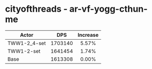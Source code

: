 # cityofthreads - ar-vf-yogg-cthun-me
| Actor | DPS | Increase |
|---|:---:|:---:|
|TWW1-2_4-set|1703140|5.57%|
|TWW1-2-set|1641454|1.74%|
|Base|1613308|0.00%|
